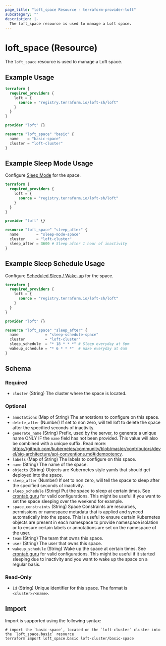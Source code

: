 ```yaml
---
page_title: "loft_space Resource - terraform-provider-loft"
subcategory: ""
description: |-
  The loft_space resource is used to manage a Loft space.
---
```

# loft_space (Resource)
The `loft_space` resource is used to manage a Loft space.

## Example Usage
```terraform
terraform {
  required_providers {
    loft = {
      source = "registry.terraform.io/loft-sh/loft"
    }
  }
}

provider "loft" {}

resource "loft_space" "basic" {
  name    = "basic-space"
  cluster = "loft-cluster"
}
```

## Example Sleep Mode Usage

Configure [Sleep Mode](https://loft.sh/docs/spaces/sleep-mode) for the space.

```terraform
terraform {
  required_providers {
    loft = {
      source = "registry.terraform.io/loft-sh/loft"
    }
  }
}

provider "loft" {}

resource "loft_space" "sleep_after" {
  name        = "sleep-mode-space"
  cluster     = "loft-cluster"
  sleep_after = 3600 # Sleep after 1 hour of inactivity
}
```

## Example Sleep Schedule Usage

Configure [Scheduled Sleep / Wake-up](https://loft.sh/docs/spaces/sleep-mode?#scheduled-sleep--wake-up) for the space.

```terraform
terraform {
  required_providers {
    loft = {
      source = "registry.terraform.io/loft-sh/loft"
    }
  }
}

provider "loft" {}

resource "loft_space" "sleep_after" {
  name            = "sleep-schedule-space"
  cluster         = "loft-cluster"
  sleep_schedule  = "* 18 * * *" # Sleep everyday at 6pm
  wakeup_schedule = "* 6 * * *"  # Wake everyday at 6am
}
```

<!-- schema generated by tfplugindocs -->
## Schema

### Required

- `cluster` (String) The cluster where the space is located.

### Optional

- `annotations` (Map of String) The annotations to configure on this space.
- `delete_after` (Number) If set to non zero, will tell loft to delete the space after the specified seconds of inactivity.
- `generate_name` (String) Prefix, used by the server, to generate a unique name ONLY IF the `name` field has not been provided. This value will also be combined with a unique suffix. Read more: https://github.com/kubernetes/community/blob/master/contributors/devel/sig-architecture/api-conventions.md#idempotency.
- `labels` (Map of String) The labels to configure on this space.
- `name` (String) The name of the space.
- `objects` (String) Objects are Kubernetes style yamls that should get deployed into the space.
- `sleep_after` (Number) If set to non zero, will tell the space to sleep after the specified seconds of inactivity.
- `sleep_schedule` (String) Put the space to sleep at certain times. See [crontab.guru](https://crontab.guru/) for valid configurations. This might be useful if you want to set the space sleeping over the weekend for example.
- `space_constraints` (String) Space Constraints are resources, permissions or namespace metadata that is applied and synced automatically into the space. This is useful to ensure certain Kubernetes objects are present in each namespace to provide namespace isolation or to ensure certain labels or annotations are set on the namespace of the user.
- `team` (String) The team that owns this space.
- `user` (String) The user that owns this space.
- `wakeup_schedule` (String) Wake up the space at certain times. See [crontab.guru](https://crontab.guru/) for valid configurations. This might be useful if it started sleeping due to inactivity and you want to wake up the space on a regular basis.

### Read-Only

- `id` (String) Unique identifier for this space. The format is `<cluster>/<name>`.

## Import
Import is supported using the following syntax:
```shell
# import the `basic-space`, located on the `loft-cluster` cluster into the `loft_space.basic` resource
terraform import loft_space.basic loft-cluster/basic-space
```